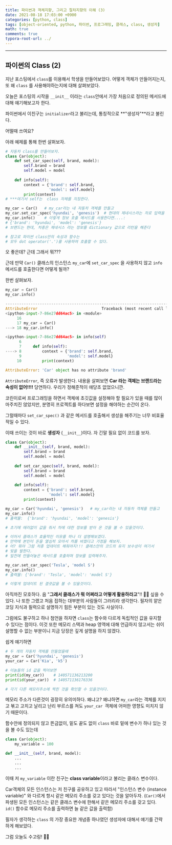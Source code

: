 ```yaml
---
title: 파이썬과 객체지향, 그리고 절차지향의 이해 (3)
date: 2021-08-18 17:03:00 +0900
categories: [python, class]
tags: [object-oriented, python, 파이썬, 프로그래밍, 클래스, class, 생성자] 
math: true
comments: true
typora-root-url: ../
---
```


---

## 파이썬의 Class (2)

지난 포스팅에서 `class`를 이용해서 학생을 만들어보았다. 어떻게 객체가 만들어지는지, 또 왜 `class` 를 사용해야하는지에 대해 살펴보았다.

오늘은 포스팅의 시작을 `__init__` 이라는 `class`안에서 가장 처음으로 정의된 메서드에 대해 얘기해보고자 한다.

파이썬에서 이친구는 `initializer`라고 불리는데, 통칭적으로 **"생성자"**라고 불린다. 

어떨때 쓰여요?  

아래 예제를 통해 한번 살펴보자.

```python
# 자동차 class를 만들어보자.
class Car(object):
    def set_car_spec(self, brand, model):
        self.brand = brand
        self.model = model
        
    def info(self):
        context = {'brand': self.brand,
                   'model': self.model}
        print(context)
# ***여기서 self는  class 자체를 지칭한다.         

my_car = Car()   # my_car라는 내 자동차 객체를 만들고
my_car.set_car_spec('hyundai', 'genesis')  # 현대의 제네시스라는 차로 입력을 해주자.
my_car.info()    # 이렇게 정보 호출 메서드를 사용한다면....:
# {'brand': 'hyundai', 'model': 'genesis'}
# 브랜드는 현대, 차종은 제네시스 라는 정보를 dictionary 값으로 리턴을 해준다

# 참고로 파이썬 class안의 속성과 함수는 
# 모두 dot operator('.')를 사용하여 호출할 수 있다.
```

오 좋은데? 근데 그래서 뭐???

근데 만약 `Car()` 클래스의 인스턴스 `my_car`에  `set_car_spec` 을 사용하지 않고 `info` 메서드를 호출한다면 어떻게 될까?

한번 살펴보자.

```python
my_car = Car()
my_car.info()
```

```python
---------------------------------------------------------------------------
AttributeError                            Traceback (most recent call last)
<ipython-input-7-86e27dd64ac5> in <module>
     16 
     17 my_car = Car()
---> 18 my_car.info()

<ipython-input-7-86e27dd64ac5> in info(self)
      6 
      7     def info(self):
----> 8         context = {'brand': self.brand,
      9                    'model': self.model}
     10         print(context)

AttributeError: 'Car' object has no attribute 'brand'
```

`AttributeError`, 즉 오류가 발생한다. 내용을 살펴보면 **Car 라는 객체는 브랜드라는 속성이 없어!!!!**  당연하다. 우리가 정해준적이 애당초 없었으니깐.

코린이로써 프로그래밍을 하면서 객체에 초깃값을 설정해야 할 필요가 있을 때를 많이 마주치진 않았지만, 분명히 프로젝트를 하다보면 설정을 해야하는 순간이 온다. 

그럴때마다 `set_car_spec()` 과 같은 메서드를 호출해서 생성을 해주기는 너무 비효율적일 수 있다.

이때 쓰이는 것이 바로 **생성자** (`__init__`)이다. 자 긴말 필요 없이 코드를 보자.

```python
class Car(object):
    def __init__(self, brand, model):
        self.brand = brand   
        self.model = model
  
    def set_car_spec(self, brand, model):
        self.brand = brand
        self.model = model
        
    def info(self):
        context = {'brand': self.brand,
                   'model': self.model}
        print(context)

my_car = Car('hyundai', 'genesis')   # my_car라는 내 자동차 객체를 만들고
my_car.info()   
# 출력물:  {'brand': 'hyundai', 'model': 'genesis'}

# 초기에 에러없이 값을 줘서 차에 대한 정보를 받아 온 것을 볼 수 있을것이다.

# 이어서 클래스가 효율적인 이유를 하나 더 설명해보겠다.
# 만약에 본인이 돈을 열심히 모아서 차를 바꿨다고 가정을 해보자.
# 어? 뭐야 그럼 차종 업데이트 해줘야지!!! 클래스만의 코드의 유지 보수성이 여기서 
# 빛을 발한다. 
# 일전에 만들어놓은 메서드를 호출하며 정보를 입력해주자.

my_car.set_car_spec('Tesla', 'model S')
my_car.info()
# 출력물: {'brand': 'Tesla', 'model': 'model S'}

# 이렇게 업데이트 된 결괏값을 볼 수 있을것이다.
```

아직까진 모호하다. 음 "**그래서 클래스가 뭐 어쩌라고 어떻게 활용하라고**"!! 🤷‍♂️  싶을 수 있다. 나 또한 그랬고 처음 접하는 대부분의 사람들이 그러리라 생각한다.  필자의 얕은 코딩 지식과 필력으로 설명하기 힘든 부분이 있는 것도 사실이다. 

그럼에도 불구하고 하나 첨언을 하자면 `class`는 함수와 다르게 독립적인 값을 유지할 수 있다는 점이다. 이것 또한 메모리 스택과 heap 영역에 대해 언급하지 않고서는 쉬이 설명할 수 없는 부분이니 지금 당장은 깊게 설명을 하지 않겠다.  

쉽게 얘기하면 

```python
# 두 개의 자동차 객체를 만들었을때
my_car = Car('hyundai', 'genesis')
your_car = Car('Kia', 'k5') 

# 이놈들의 id 값을 찍어보면
print(id(my_car))    # 140571136213200
print(id(your_car))  # 140571136176336   

# 각기 다른 메모리주소에 찍힌 것을 확인할 수 있을것이다.
```

 메모리 주소가 다른것이 굉장히 유의미하다. 왜냐고? 왜냐하면 `my_car`라는 객체를 지지고 볶고 고치고 날리고 난리 부르스를 쳐도 `your_car `객체에 어떠한 영향도 미치지 않기 때문이다.

함수안에 정의되지 않고 뜬금없이, 밑도 끝도 없이 `class` 바로 밑에 변수가 하나 있는 것을 볼 수도 있는데

```python
class Car(object):
    my_variable = 100

def __init__(self, brand, model):
    ...
    ...
    ...
```

이때 저 `my_variable` 이란 친구는 **class variable**이라고 불리는 클래스 변수이다.

Car객체의 모든 인스턴스는 저 친구를 공유하고 있고 따라서 "인스턴스 변수 (instance variable)" 와 다르게 항시 같은 메모리 주소를 갖고 있다는 것을 알아두자.  (`Car()`에서 파생된 모든 인스턴스는 같은 클래스 변수에 한해서 같은 메모리 주소를 갖고 있다. `id()` 함수로 메모리 주소를 출력하면 늘 같은 값을 출력함)

필자가 생각하는 `class` 의 가장 중요한 개념중 하나였던 생성자에 대해서 얘기를 간략하게 해보았다.

그럼 오늘도 수고링! 🙋‍♂️ 
